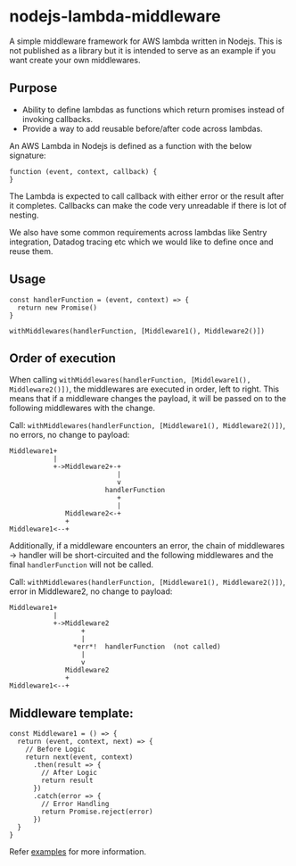# nodejs-lambda-middleware
A simple middleware framework for AWS lambda written in Nodejs. This is not published as a library but it is intended to serve as an example if you want create your own middlewares.

## Purpose

- Ability to define lambdas as functions which return promises instead of invoking callbacks.
- Provide a way to add reusable before/after code across lambdas.

An AWS Lambda in Nodejs is defined as a function with the below signature:

```
function (event, context, callback) {
}
```

The Lambda is expected to call callback with either error or the result after it completes. Callbacks can make the code very unreadable if there is lot of nesting.

We also have some common requirements across lambdas like Sentry integration, Datadog tracing etc which we would like to define once and reuse them.

## Usage

```
const handlerFunction = (event, context) => {
  return new Promise()
}

withMiddlewares(handlerFunction, [Middleware1(), Middleware2()])
```

## Order of execution

When calling `withMiddlewares(handlerFunction, [Middleware1(), Middleware2()])`, the middlewares are executed in order, left to right.
This means that if a middleware changes the payload, it will be passed on to the following middlewares with the change.

Call: `withMiddlewares(handlerFunction, [Middleware1(), Middleware2()])`, no errors, no change to payload:

    Middleware1+
               |
               +->Middleware2+-+
                               |
                               v
                            handlerFunction
                               +
                               |
                  Middleware2<-+
                  +
    Middleware1<--+



Additionally, if a middleware encounters an error, the chain of middlewares -> handler will be short-circuited and the following middlewares
and the final `handlerFunction` will not be called.

Call: `withMiddlewares(handlerFunction, [Middleware1(), Middleware2()])`, error in Middleware2, no change to payload:

    Middleware1+
               |
               +->Middleware2
                      +
                      |
                    *err*!  handlerFunction  (not called)
                      |
                      v
                  Middleware2
                  +
    Middleware1<--+

## Middleware template:
```
const Middleware1 = () => {
  return (event, context, next) => {
    // Before Logic
    return next(event, context)
      .then(result => {
        // After Logic
        return result
      })
      .catch(error => {
        // Error Handling
        return Promise.reject(error)
      })
  }
}
```

Refer [examples](./test/unit/with-middlewares-examples.test.js) for more information.
